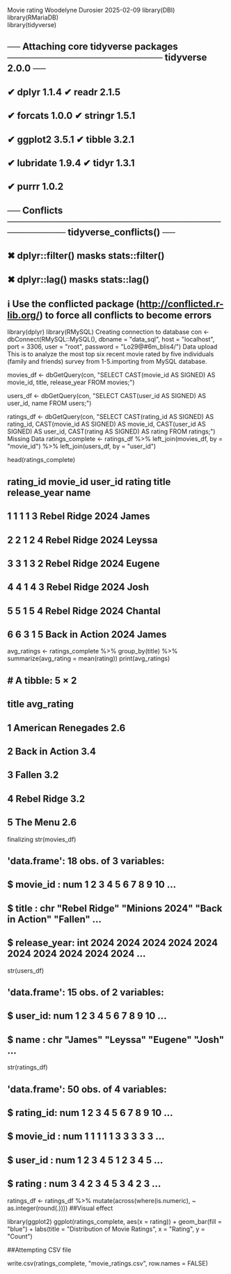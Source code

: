 Movie rating
Woodelyne Durosier
2025-02-09
library(DBI)
library(RMariaDB)  
library(tidyverse)
## ── Attaching core tidyverse packages ──────────────────────── tidyverse 2.0.0 ──
## ✔ dplyr     1.1.4     ✔ readr     2.1.5
## ✔ forcats   1.0.0     ✔ stringr   1.5.1
## ✔ ggplot2   3.5.1     ✔ tibble    3.2.1
## ✔ lubridate 1.9.4     ✔ tidyr     1.3.1
## ✔ purrr     1.0.2     
## ── Conflicts ────────────────────────────────────────── tidyverse_conflicts() ──
## ✖ dplyr::filter() masks stats::filter()
## ✖ dplyr::lag()    masks stats::lag()
## ℹ Use the conflicted package (<http://conflicted.r-lib.org/>) to force all conflicts to become errors
library(dplyr)
library(RMySQL)
Creating connection to database
con <- dbConnect(RMySQL::MySQL(),
                 dbname = "data_sql",
                 host = "localhost",
                 port = 3306,
                 user = "root",
                 password = "Lo29@#6m_blis4/")
Data upload
This is to analyze the most top six recent movie rated by five individuals (family and friends) survey from 1-5.importing from MySQL database.

movies_df <- dbGetQuery(con, "SELECT CAST(movie_id AS SIGNED) AS movie_id, title, release_year FROM movies;")

users_df <- dbGetQuery(con, "SELECT CAST(user_id AS SIGNED) AS user_id, name FROM users;")

ratings_df <- dbGetQuery(con, "SELECT CAST(rating_id AS SIGNED) AS rating_id,
                                  CAST(movie_id AS SIGNED) AS movie_id,
                                  CAST(user_id AS SIGNED) AS user_id,
                                  CAST(rating AS SIGNED) AS rating 
                              FROM ratings;")
Missing Data
ratings_complete <- ratings_df %>%
  left_join(movies_df, by = "movie_id") %>%
  left_join(users_df, by = "user_id")

head(ratings_complete)
##   rating_id movie_id user_id rating          title release_year    name
## 1         1        1       1      3    Rebel Ridge         2024   James
## 2         2        1       2      4    Rebel Ridge         2024  Leyssa
## 3         3        1       3      2    Rebel Ridge         2024  Eugene
## 4         4        1       4      3    Rebel Ridge         2024    Josh
## 5         5        1       5      4    Rebel Ridge         2024 Chantal
## 6         6        3       1      5 Back in Action         2024   James
avg_ratings <- ratings_complete %>%
  group_by(title) %>%
  summarize(avg_rating = mean(rating))
print(avg_ratings)
## # A tibble: 5 × 2
##   title              avg_rating
##   <chr>                   <dbl>
## 1 American Renegades        2.6
## 2 Back in Action            3.4
## 3 Fallen                    3.2
## 4 Rebel Ridge               3.2
## 5 The Menu                  2.6
finalizing
str(movies_df)
## 'data.frame':    18 obs. of  3 variables:
##  $ movie_id    : num  1 2 3 4 5 6 7 8 9 10 ...
##  $ title       : chr  "Rebel Ridge" "Minions 2024" "Back in Action" "Fallen" ...
##  $ release_year: int  2024 2024 2024 2024 2024 2024 2024 2024 2024 2024 ...
str(users_df)
## 'data.frame':    15 obs. of  2 variables:
##  $ user_id: num  1 2 3 4 5 6 7 8 9 10 ...
##  $ name   : chr  "James" "Leyssa" "Eugene" "Josh" ...
str(ratings_df)
## 'data.frame':    50 obs. of  4 variables:
##  $ rating_id: num  1 2 3 4 5 6 7 8 9 10 ...
##  $ movie_id : num  1 1 1 1 1 3 3 3 3 3 ...
##  $ user_id  : num  1 2 3 4 5 1 2 3 4 5 ...
##  $ rating   : num  3 4 2 3 4 5 3 4 2 3 ...
ratings_df <- ratings_df %>%
  mutate(across(where(is.numeric), ~ as.integer(round(.))))
##Visual effect

library(ggplot2)
ggplot(ratings_complete, aes(x = rating)) +
  geom_bar(fill = "blue") +
  labs(title = "Distribution of Movie Ratings", x = "Rating", y = "Count")


##Attempting CSV file

write.csv(ratings_complete, "movie_ratings.csv", row.names = FALSE)
